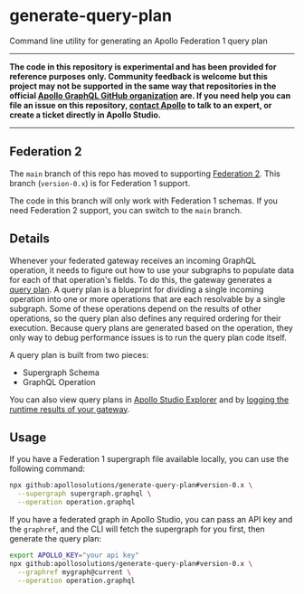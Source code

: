 # generate-query-plan

Command line utility for generating an Apollo Federation 1 query plan

___________
**The code in this repository is experimental and has been provided for reference purposes only. Community feedback is welcome but this project may not be supported in the same way that repositories in the official [Apollo GraphQL GitHub organization](https://github.com/apollographql) are. If you need help you can file an issue on this repository, [contact Apollo](https://www.apollographql.com/contact-sales) to talk to an expert, or create a ticket directly in Apollo Studio.**
_______________

## Federation 2
The `main` branch of this repo has moved to supporting [Federation 2](https://www.apollographql.com/docs/federation/v2). This branch (`version-0.x`) is for Federation 1 support.

The code in this branch will only work with Federation 1 schemas. If you need Federation 2 support, you can switch to the `main` branch.

## Details

Whenever your federated gateway receives an incoming GraphQL operation, it needs to figure out how to use your subgraphs to populate data for each of that operation's fields. To do this, the gateway generates a [query plan](https://www.apollographql.com/docs/federation/query-plans/). A query plan is a blueprint for dividing a single incoming operation into one or more operations that are each resolvable by a single subgraph. Some of these operations depend on the results of other operations, so the query plan also defines any required ordering for their execution. Because query plans are generated based on the operation, they only way to debug performance issues is to run the query plan code itself.


A query plan is built from two pieces:

* Supergraph Schema
* GraphQL Operation


You can also view query plans in [Apollo Studio Explorer](https://www.apollographql.com/docs/studio/explorer/additional-features/#query-plans-for-federated-graphs) and by [logging the runtime results of your gateway](https://www.apollographql.com/docs/federation/query-plans/#outputting-query-plans-from-the-gateway).

## Usage

If you have a Federation 1 supergraph file available locally, you can use the following command:

```sh
npx github:apollosolutions/generate-query-plan#version-0.x \
  --supergraph supergraph.graphql \
  --operation operation.graphql
```

If you have a federated graph in Apollo Studio, you can pass an API key and the `graphref`, and the CLI will fetch the supergraph for you first, then generate the query plan:

```sh
export APOLLO_KEY="your api key"
npx github:apollosolutions/generate-query-plan#version-0.x \
  --graphref mygraph@current \
  --operation operation.graphql
```

